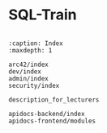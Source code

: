<!--
SPDX-FileCopyrightText: 2023 2023, Nicolas Bota, Marcel Geiger, Florian Paul, Rajbir Singh, Niklas Sirch, Jan Swiridow, Duc Minh Vu, Mike Wegele

SPDX-License-Identifier: CC-BY-SA-4.0
-->

# SQL-Train

```{include} ../README.md
```

```{toctree}
:caption: Index
:maxdepth: 1

arc42/index
dev/index
admin/index
security/index

description_for_lecturers

apidocs-backend/index
apidocs-frontend/modules
```
